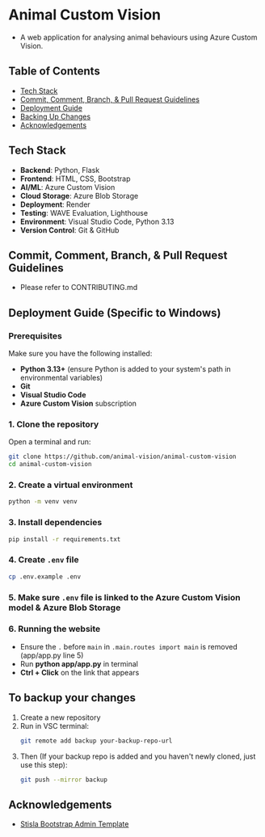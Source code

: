 # Animal Custom Vision
- A web application for analysing animal behaviours using Azure Custom Vision.

## Table of Contents
- [Tech Stack](#tech-stack)
- [Commit, Comment, Branch, & Pull Request Guidelines](#commit-comment-branch--pull-request-guidelines)
- [Deployment Guide](#deployment-guide-specific-to-windows)
- [Backing Up Changes](#to-backup-your-changes)
- [Acknowledgements](#acknowledgements)

## Tech Stack
- **Backend**: Python, Flask  
- **Frontend**: HTML, CSS, Bootstrap  
- **AI/ML**: Azure Custom Vision
- **Cloud Storage**: Azure Blob Storage
- **Deployment**: Render
- **Testing**: WAVE Evaluation, Lighthouse
- **Environment**: Visual Studio Code, Python 3.13  
- **Version Control**: Git & GitHub

## Commit, Comment, Branch, & Pull Request Guidelines
- Please refer to CONTRIBUTING.md

## Deployment Guide (Specific to Windows)

### Prerequisites
Make sure you have the following installed:
- **Python 3.13+** (ensure Python is added to your system's path in environmental variables)
- **Git**
- **Visual Studio Code**
- **Azure Custom Vision** subscription

### 1. Clone the repository
Open a terminal and run:
```sh
git clone https://github.com/animal-vision/animal-custom-vision
cd animal-custom-vision
```

### 2. Create a virtual environment
```sh
python -m venv venv
```
  
### 3. Install dependencies
```sh
pip install -r requirements.txt
```

### 4. Create `.env` file
```sh
cp .env.example .env
```

### 5. Make sure `.env` file is linked to the Azure Custom Vision model & Azure Blob Storage

### 6. Running the website
- Ensure the `.` before `main` in `.main.routes import main` is removed (app/app.py line 5)
- Run **python app/app.py** in terminal
- **Ctrl + Click** on the link that appears

## To backup your changes
1. Create a new repository
2. Run in VSC terminal:
   ```sh
   git remote add backup your-backup-repo-url
   ```
3. Then (If your backup repo is added and you haven't newly cloned, just use this step):
   ```sh
   git push --mirror backup
   ```
   
## Acknowledgements
- [Stisla Bootstrap Admin Template](https://github.com/antheiz/stisla-flask)
